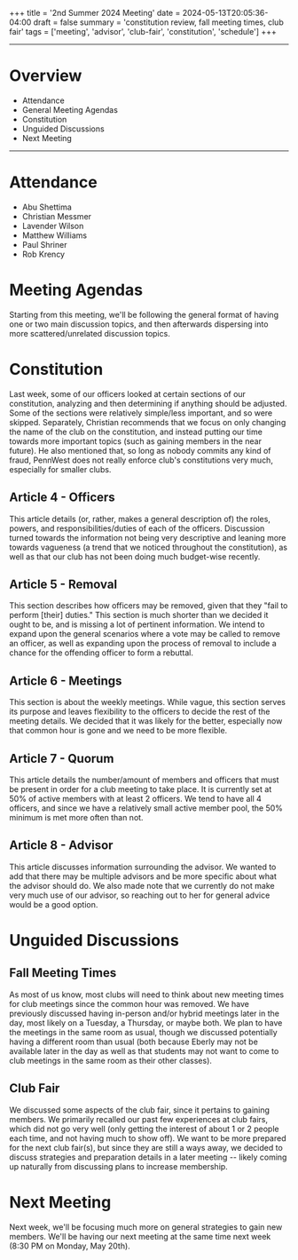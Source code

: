 +++
title = '2nd Summer 2024 Meeting'
date = 2024-05-13T20:05:36-04:00
draft = false
summary = 'constitution review, fall meeting times, club fair'
tags = ['meeting', 'advisor', 'club-fair', 'constitution', 'schedule']
+++

***
# Overview
- Attendance
- General Meeting Agendas
- Constitution
- Unguided Discussions
- Next Meeting
***

# Attendance
- Abu Shettima
- Christian Messmer
- Lavender Wilson
- Matthew Williams
- Paul Shriner
- Rob Krency

# Meeting Agendas
Starting from this meeting, we'll be following the general format of having one or two main discussion topics, and then afterwards dispersing into more scattered/unrelated discussion topics.

# Constitution
Last week, some of our officers looked at certain sections of our constitution, analyzing and then determining if anything should be adjusted. Some of the sections were relatively simple/less important, and so were skipped.
Separately, Christian recommends that we focus on only changing the name of the club on the constitution, and instead putting our time towards more important topics (such as gaining members in the near future). He also mentioned that, so long as nobody commits any kind of fraud, PennWest does not really enforce club's constitutions very much, especially for smaller clubs.

## Article 4 - Officers
This article details (or, rather, makes a general description of) the roles, powers, and responsibilities/duties of each of the officers. Discussion turned towards the information not being very descriptive and leaning more towards vagueness (a trend that we noticed throughout the constitution), as well as that our club has not been doing much budget-wise recently. 

## Article 5 - Removal
This section describes how officers may be removed, given that they "fail to perform \[their\] duties." This section is much shorter than we decided it ought to be, and is missing a lot of pertinent information. We intend to expand upon the general scenarios where a vote may be called to remove an officer, as well as expanding upon the process of removal to include a chance for the offending officer to form a rebuttal. 

## Article 6 - Meetings
This section is about the weekly meetings. While vague, this section serves its purpose and leaves flexibility to the officers to decide the rest of the meeting details. We decided that it was likely for the better, especially now that common hour is gone and we need to be more flexible. 

## Article 7 - Quorum
This article details the number/amount of members and officers that must be present in order for a club meeting to take place. It is currently set at 50% of active members with at least 2 officers. We tend to have all 4 officers, and since we have a relatively small active member pool, the 50% minimum is met more often than not. 

## Article 8 - Advisor
This article discusses information surrounding the advisor. We wanted to add that there may be multiple advisors and be more specific about what the advisor should do. We also made note that we currently do not make very much use of our advisor, so reaching out to her for general advice would be a good option. 

# Unguided Discussions
## Fall Meeting Times
As most of us know, most clubs will need to think about new meeting times for club meetings since the common hour was removed. We have previously discussed having in-person and/or hybrid meetings later in the day, most likely on a Tuesday, a Thursday, or maybe both. We plan to have the meetings in the same room as usual, though we discussed potentially having a different room than usual (both because Eberly may not be available later in the day as well as that students may not want to come to club meetings in the same room as their other classes). 

## Club Fair
We discussed some aspects of the club fair, since it pertains to gaining members. We primarily recalled our past few experiences at club fairs, which did not go very well (only getting the interest of about 1 or 2 people each time, and not having much to show off). We want to be more prepared for the next club fair(s), but since they are still a ways away, we decided to discuss strategies and preparation details in a later meeting -- likely coming up naturally from discussing plans to increase membership. 

# Next Meeting
Next week, we'll be focusing much more on general strategies to gain new members. We'll be having our next meeting at the same time next week (8:30 PM on Monday, May 20th). 
